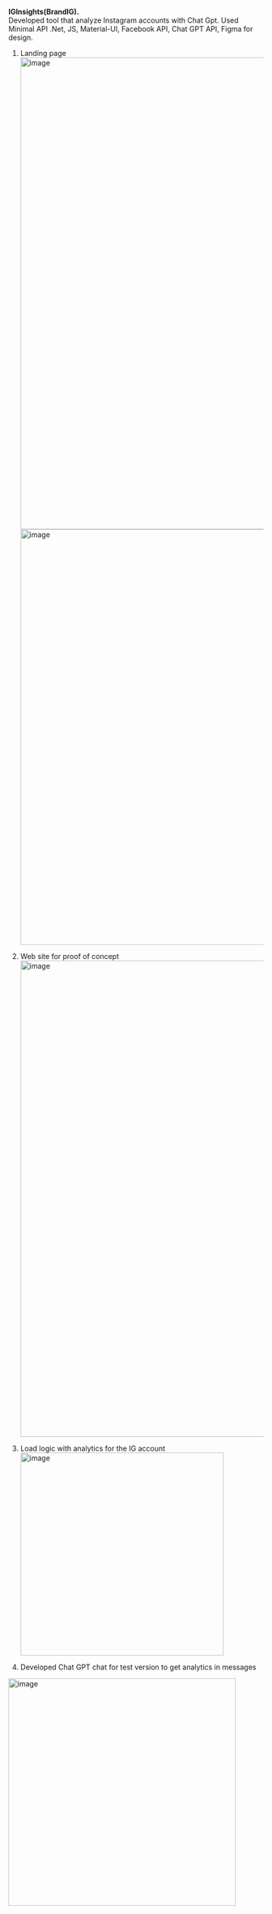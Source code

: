 <b>IGInsights(BrandIG).</b></br>
Developed tool that analyze Instagram accounts with Chat Gpt.
Used Minimal API .Net, JS, Material-UI, Facebook API, Chat GPT API, Figma for design.
1. Landing page
<img width="932" alt="image" src="https://github.com/user-attachments/assets/d9723384-3d05-4391-ae2b-134611745e4a"> </br>
<img width="821" alt="image" src="https://github.com/user-attachments/assets/35be832c-a3f2-43b9-a946-592c37c86993"></br>

2. Web site for proof of concept </br>
<img width="941" alt="image" src="https://github.com/user-attachments/assets/26de96e3-90cd-44bc-8cb9-8f6557c5cb0b"> </br>
3. Load logic with analytics for the IG account </br>
<img width="401" alt="image" src="https://github.com/user-attachments/assets/45b4caec-1903-496a-ae16-318738040aae"></br>
4. Developed Chat GPT chat for test version to get analytics in messages </br>
<img width="449" alt="image" src="https://github.com/user-attachments/assets/c5e3180b-11ae-4ced-a10d-896ec2679a8b">



